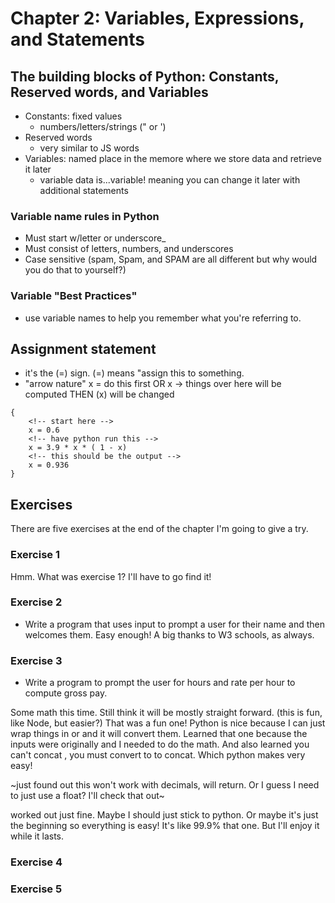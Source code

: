 # Chapter 2: Variables, Expressions, and Statements 

## The building blocks of Python: Constants, Reserved words, and Variables

- Constants: fixed values
    - numbers/letters/strings (" or ')
- Reserved words
    - very similar to JS words
- Variables: named place in the memore where we store data and retrieve it later
    - variable data is...variable! meaning you can change it later with additional statements

### Variable name rules in Python
- Must start w/letter or underscore_
- Must consist of letters, numbers, and underscores
- Case sensitive (spam, Spam, and SPAM are all different but why would you do that to yourself?)

### Variable "Best Practices" 
- use variable names to help you remember what you're referring to. 

## Assignment statement
- it's the (=) sign. (=) means "assign this to something. 
- "arrow nature"  x = do this first OR x -> things over here will be computed THEN (x) will be changed

```
{
    <!-- start here -->
    x = 0.6
    <!-- have python run this -->
    x = 3.9 * x * ( 1 - x)
    <!-- this should be the output -->
    x = 0.936
}
```

## Exercises

There are five exercises at the end of the chapter I'm going to give a try. 

### Exercise 1

Hmm. What was exercise 1? I'll have to go find it!

### Exercise 2

- Write a program that uses input to prompt a user for their name and then welcomes them.
Easy enough! A big thanks to W3 schools, as always. 

### Exercise 3

- Write a program to prompt the user for hours and rate per hour to compute gross pay.

Some math this time. Still think it will be mostly straight forward. (this is fun, like Node, but easier?)
That was a fun one! Python is nice because I can just wrap things in <int> or <str> and it will convert them. 
Learned that one because the inputs were originally <str> and I needed <int> to do the math. And also learned you can't concat <int>, you must convert to <str> to concat. Which python makes very easy! 

~just found out this won't work with decimals, will return. Or I guess I need to just use a float? I'll check that out~

<float> worked out just fine. Maybe I should just stick to python. Or maybe it's just the beginning so everything is easy! It's like 99.9% that one. But I'll enjoy it while it lasts. 

### Exercise 4




### Exercise 5


